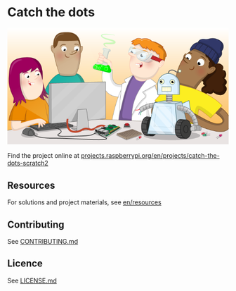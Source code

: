 # Catch the dots

![Catch the dots](banner.png)

Find the project online at [projects.raspberrypi.org/en/projects/catch-the-dots-scratch2](https://projects.raspberrypi.org/en/projects/catch-the-dots-scratch2)

## Resources
For solutions and project materials, see [en/resources](https://github.com/raspberrypilearning/catch-the-dots-scratch2/tree/master/en/resources)

## Contributing
See [CONTRIBUTING.md](CONTRIBUTING.md)

## Licence
See [LICENSE.md](LICENSE.md)
